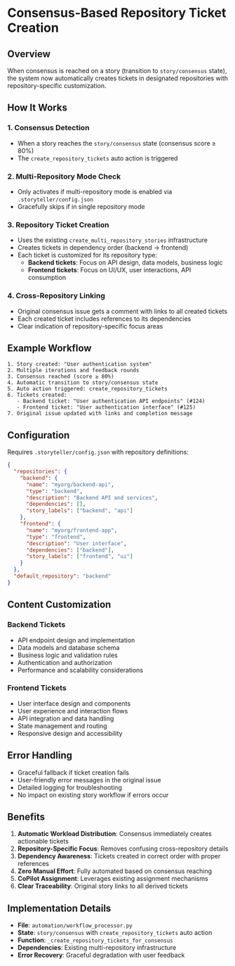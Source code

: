 # Consensus-Based Repository Ticket Creation

## Overview

When consensus is reached on a story (transition to `story/consensus` state), the system now automatically creates tickets in designated repositories with repository-specific customization.

## How It Works

### 1. Consensus Detection
- When a story reaches the `story/consensus` state (consensus score ≥ 80%)
- The `create_repository_tickets` auto action is triggered

### 2. Multi-Repository Mode Check
- Only activates if multi-repository mode is enabled via `.storyteller/config.json`
- Gracefully skips if in single repository mode

### 3. Repository Ticket Creation
- Uses the existing `create_multi_repository_stories` infrastructure
- Creates tickets in dependency order (backend → frontend)
- Each ticket is customized for its repository type:
  - **Backend tickets**: Focus on API design, data models, business logic
  - **Frontend tickets**: Focus on UI/UX, user interactions, API consumption

### 4. Cross-Repository Linking
- Original consensus issue gets a comment with links to all created tickets
- Each created ticket includes references to its dependencies
- Clear indication of repository-specific focus areas

## Example Workflow

```
1. Story created: "User authentication system"
2. Multiple iterations and feedback rounds
3. Consensus reached (score ≥ 80%)
4. Automatic transition to story/consensus state
5. Auto action triggered: create_repository_tickets
6. Tickets created:
   - Backend ticket: "User authentication API endpoints" (#124)
   - Frontend ticket: "User authentication interface" (#125) 
7. Original issue updated with links and completion message
```

## Configuration

Requires `.storyteller/config.json` with repository definitions:

```json
{
  "repositories": {
    "backend": {
      "name": "myorg/backend-api",
      "type": "backend",
      "description": "Backend API and services",
      "dependencies": [],
      "story_labels": ["backend", "api"]
    },
    "frontend": {
      "name": "myorg/frontend-app", 
      "type": "frontend",
      "description": "User interface",
      "dependencies": ["backend"],
      "story_labels": ["frontend", "ui"]
    }
  },
  "default_repository": "backend"
}
```

## Content Customization

### Backend Tickets
- API endpoint design and implementation
- Data models and database schema
- Business logic and validation rules
- Authentication and authorization
- Performance and scalability considerations

### Frontend Tickets  
- User interface design and components
- User experience and interaction flows
- API integration and data handling
- State management and routing
- Responsive design and accessibility

## Error Handling

- Graceful fallback if ticket creation fails
- User-friendly error messages in the original issue
- Detailed logging for troubleshooting
- No impact on existing story workflow if errors occur

## Benefits

1. **Automatic Workload Distribution**: Consensus immediately creates actionable tickets
2. **Repository-Specific Focus**: Removes confusing cross-repository details
3. **Dependency Awareness**: Tickets created in correct order with proper references  
4. **Zero Manual Effort**: Fully automated based on consensus reaching
5. **CoPilot Assignment**: Leverages existing assignment mechanisms
6. **Clear Traceability**: Original story links to all derived tickets

## Implementation Details

- **File**: `automation/workflow_processor.py`
- **State**: `story/consensus` with `create_repository_tickets` auto action
- **Function**: `_create_repository_tickets_for_consensus`
- **Dependencies**: Existing multi-repository infrastructure
- **Error Recovery**: Graceful degradation with user feedback
